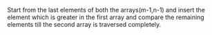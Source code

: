 Start from the last elements of both the arrays(m-1,n-1) and insert the element which is greater in the first array and compare the remaining elements till the second array is traversed completely.